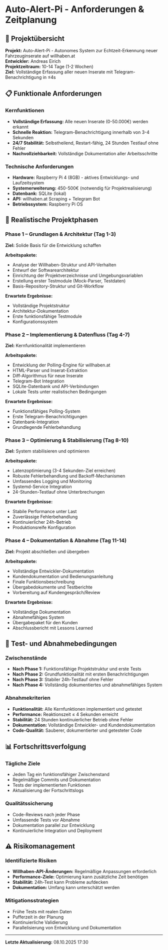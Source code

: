 # Auto-Alert-Pi - Anforderungen & Zeitplanung

## 🎯 Projektübersicht

**Projekt:** Auto-Alert-Pi - Autonomes System zur Echtzeit-Erkennung neuer Fahrzeuginserate auf willhaben.at  
**Entwickler:** Andreas Eirich  
**Projektzeitraum:** 10-14 Tage (1-2 Wochen)  
**Ziel:** Vollständige Erfassung aller neuen Inserate mit Telegram-Benachrichtigung in ≤4s  

## 📋 Funktionale Anforderungen

### Kernfunktionen
- **Vollständige Erfassung:** Alle neuen Inserate (0-50.000€) werden erkannt
- **Schnelle Reaktion:** Telegram-Benachrichtigung innerhalb von 3-4 Sekunden
- **24/7 Stabilität:** Selbstheilend, Restart-fähig, 24 Stunden Testlauf ohne Fehler
- **Nachvollziehbarkeit:** Vollständige Dokumentation aller Arbeitsschritte

### Technische Anforderungen
- **Hardware:** Raspberry Pi 4 (8GB) - aktives Entwicklungs- und Laufzeitsystem
- **Systemerweiterung:** 450-500€ (notwendig für Projektrealisierung)
- **Datenbank:** SQLite (lokal)
- **API:** willhaben.at Scraping + Telegram Bot
- **Betriebssystem:** Raspberry Pi OS

## 📅 Realistische Projektphasen

### Phase 1 – Grundlagen & Architektur (Tag 1-3)
**Ziel:** Solide Basis für die Entwicklung schaffen

**Arbeitspakete:**
- Analyse der Willhaben-Struktur und API-Verhalten
- Entwurf der Softwarearchitektur
- Einrichtung der Projektverzeichnisse und Umgebungsvariablen
- Erstellung erster Testmodule (Mock-Parser, Testdaten)
- Basis-Repository-Struktur und Git-Workflow

**Erwartete Ergebnisse:**
- Vollständige Projektstruktur
- Architektur-Dokumentation
- Erste funktionsfähige Testmodule
- Konfigurationssystem

### Phase 2 – Implementierung & Datenfluss (Tag 4-7)
**Ziel:** Kernfunktionalität implementieren

**Arbeitspakete:**
- Entwicklung der Polling-Engine für willhaben.at
- HTML-Parser und Inserat-Extraktion
- Diff-Algorithmus für neue Inserate
- Telegram-Bot Integration
- SQLite-Datenbank und API-Verbindungen
- Lokale Tests unter realistischen Bedingungen

**Erwartete Ergebnisse:**
- Funktionsfähiges Polling-System
- Erste Telegram-Benachrichtigungen
- Datenbank-Integration
- Grundlegende Fehlerbehandlung

### Phase 3 – Optimierung & Stabilisierung (Tag 8-10)
**Ziel:** System stabilisieren und optimieren

**Arbeitspakete:**
- Latenzoptimierung (3-4 Sekunden-Ziel erreichen)
- Robuste Fehlerbehandlung und Backoff-Mechanismen
- Umfassendes Logging und Monitoring
- Systemd-Service Integration
- 24-Stunden-Testlauf ohne Unterbrechungen

**Erwartete Ergebnisse:**
- Stabile Performance unter Last
- Zuverlässige Fehlerbehandlung
- Kontinuierlicher 24h-Betrieb
- Produktionsreife Konfiguration

### Phase 4 – Dokumentation & Abnahme (Tag 11-14)
**Ziel:** Projekt abschließen und übergeben

**Arbeitspakete:**
- Vollständige Entwickler-Dokumentation
- Kundendokumentation und Bedienungsanleitung
- Finale Funktionsbeschreibung
- Übergabedokumente und Testberichte
- Vorbereitung auf Kundengespräch/Review

**Erwartete Ergebnisse:**
- Vollständige Dokumentation
- Abnahmefähiges System
- Übergabepaket für den Kunden
- Abschlussbericht mit Lessons Learned

## 🧪 Test- und Abnahmebedingungen

### Zwischenstände
- **Nach Phase 1:** Funktionsfähige Projektstruktur und erste Tests
- **Nach Phase 2:** Grundfunktionalität mit ersten Benachrichtigungen
- **Nach Phase 3:** Stabiler 24h-Testlauf ohne Fehler
- **Nach Phase 4:** Vollständig dokumentiertes und abnahmefähiges System

### Abnahmekriterien
- **Funktionalität:** Alle Kernfunktionen implementiert und getestet
- **Performance:** Reaktionszeit ≤ 4 Sekunden erreicht
- **Stabilität:** 24 Stunden kontinuierlicher Betrieb ohne Fehler
- **Dokumentation:** Vollständige Entwickler- und Kundendokumentation
- **Code-Qualität:** Sauberer, dokumentierter und getesteter Code

## 📊 Fortschrittsverfolgung

### Tägliche Ziele
- Jeden Tag ein funktionsfähiger Zwischenstand
- Regelmäßige Commits und Dokumentation
- Tests der implementierten Funktionen
- Aktualisierung der Fortschrittslogs

### Qualitätssicherung
- Code-Reviews nach jeder Phase
- Umfassende Tests vor Abnahme
- Dokumentation parallel zur Entwicklung
- Kontinuierliche Integration und Deployment

## ⚠️ Risikomanagement

### Identifizierte Risiken
- **Willhaben-API-Änderungen:** Regelmäßige Anpassungen erforderlich
- **Performance-Ziele:** Optimierung kann zusätzliche Zeit benötigen
- **Stabilität:** 24h-Test kann Probleme aufdecken
- **Dokumentation:** Umfang kann unterschätzt werden

### Mitigationsstrategien
- Frühe Tests mit realen Daten
- Pufferzeit in der Planung
- Kontinuierliche Validierung
- Parallelisierung von Entwicklung und Dokumentation

---
**Letzte Aktualisierung:** 08.10.2025 17:30